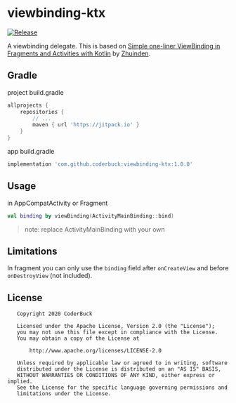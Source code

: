 # viewbinding-ktx

[![Release](https://jitpack.io/v/CoderBuck/viewbinding-ktx.svg)](https://jitpack.io/#CoderBuck/viewbinding-ktx)

A viewbinding delegate. This is based on [Simple one-liner ViewBinding in Fragments and Activities with Kotlin](https://medium.com/@Zhuinden/simple-one-liner-viewbinding-in-fragments-and-activities-with-kotlin-961430c6c07c)
by [Zhuinden](https://github.com/Zhuinden).

## Gradle

project build.gradle

```groovy
allprojects {
    repositories {
        // ...
        maven { url 'https://jitpack.io' }
    }
}
```

app build.gradle

```groovy
implementation 'com.github.coderbuck:viewbinding-ktx:1.0.0'
```

## Usage

in AppCompatActivity or Fragment

```kotlin
val binding by viewBinding(ActivityMainBinding::bind)
```
> note: replace ActivityMainBinding with your own

## Limitations

In fragment you can only use the `binding` field after `onCreateView` and before `onDestroyView` (not included).

## License

```
   Copyright 2020 CoderBuck

   Licensed under the Apache License, Version 2.0 (the "License");
   you may not use this file except in compliance with the License.
   You may obtain a copy of the License at

       http://www.apache.org/licenses/LICENSE-2.0

   Unless required by applicable law or agreed to in writing, software
   distributed under the License is distributed on an "AS IS" BASIS,
   WITHOUT WARRANTIES OR CONDITIONS OF ANY KIND, either express or implied.
   See the License for the specific language governing permissions and
   limitations under the License.
```
